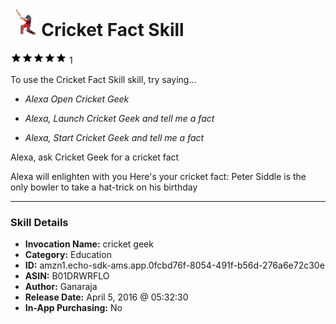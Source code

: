 # &nbsp;<img src="skill_icon" alt="Cricket Fact Skill icon" width="36"> Cricket Fact Skill
![5 stars](../../images/ic_star_black_18dp_1x.png)![5 stars](../../images/ic_star_black_18dp_1x.png)![5 stars](../../images/ic_star_black_18dp_1x.png)![5 stars](../../images/ic_star_black_18dp_1x.png)![5 stars](../../images/ic_star_black_18dp_1x.png) 1

To use the Cricket Fact Skill skill, try saying...

* *Alexa Open Cricket Geek*

* *Alexa, Launch Cricket Geek and tell me a fact*

* *Alexa, Start Cricket Geek and tell me a fact*

Alexa, ask Cricket Geek for a cricket fact

Alexa will enlighten with you 
Here's your cricket fact: Peter Siddle is the only bowler to take a hat-trick on his birthday

***

### Skill Details

* **Invocation Name:** cricket geek
* **Category:** Education
* **ID:** amzn1.echo-sdk-ams.app.0fcbd76f-8054-491f-b56d-276a6e72c30e
* **ASIN:** B01DRWRFLO
* **Author:** Ganaraja
* **Release Date:** April 5, 2016 @ 05:32:30
* **In-App Purchasing:** No
